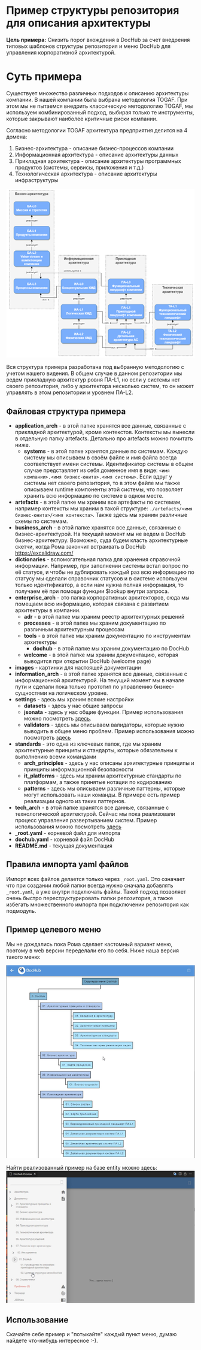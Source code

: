 # Пример структуры репозитория для описания архитектуры

**Цель примера:** Снизить порог вхождения в DocHub за счет внедрения типовых шаблонов структуры репозитория и меню DocHub для управления корпоративной архитектурой.

# Суть примера
Существует множество различных подходов к описанию архитектуры компании. В нашей компании была выбрана методология TOGAF. При этом мы не пытаемся внедрить классическую методологию TOGAF, мы используем комбинированный подход, выбирая только те инструменты, которые закрывают наиболее критичные риски компании.

Согласно методологии TOGAF архитектура предприятия делится на 4 домена:

1. Бизнес-архитектура - описание бизнес-процессов компании
2. Информационная архитектура - описание архитектуры данных
3. Прикладная архитектура - описание архитектуры программных продуктов (системы, сервисы, приложения и т.д.)
4. Технологическая архитектура - описание архитектуры инфраструктуры

![TOGAF](./images/arch_approach.png)

Вся структура примера разработана под выбранную методологию с учетом нашего видения. В общем случае в данном репозитории мы ведем прикладную архитектур ровня ПА-L1, но если у системы нет своего репозитория, либо у архитектора несколько систем, то он может управлять в этом репозитории и уровнем ПА-L2.

## Файловая структура примера
* **application_arch** - в этой папке хранятся все данные, связанные с прикладной архитектурой, кроме контекстов. Контексты мы вынесли в отдельную папку artefacts. Детально про artefacts можно почитать ниже.
    * **systems** - в этой папке хранятся данные по системам. Каждую систему мы описываем в своём файле и имя файла всегда соответствует имени системы. Идентификатор системы в общем случае представляет из себя доменное имя в виде: `<имя компании>.<имя бизнес-юнита>.<имя системы>`. Если вдруг у системы нет своего репозитория, то в этом файле мы также описываем runtime компоненты этой системы, что позволяет хранить всю информацию по системе в одном месте.
* **artefacts** - в этой папке мы храним все артефакты по системам, например контексты мы храним в такой структуре: `./artefacts/<имя бизнес-юнита>/<имя контекста>`. Также здесь мы храним различные схемы по системам.
* **business_arch** - в этой папке хранятся все данные, связанные с бизнес-архитектурой. На текущий момент мы не ведем в DocHub бизнес-архитектуру. Возможно, суда будем класть архитектурные скетчи, когда Рома закончит встраивать в DocHub https://excalidraw.com/
* **dictionaries** - вспомогательная папка для хранения справочной информации. Например, при заполнении системы встал вопрос по её статусе, и чтобы не дублировать каждый раз всю информацию по статусу мы сделали справочник статусов и в системе используем только идентификатор, а если нам нужна полная информация, то получаем её при помощи функции $lookup внутри запроса.
* **enterprise_arch** - это папка корпоративных архитекторов, сюда мы помещаем всю информацию, которая связана с развитием архитектуры в компании.
    * **adr** - в этой папке мы храним реестр архитектурных решений
    * **processes** - в этой папке мы храним документацию по различным архитектурным процессам
    * **tools** - в этой папке мы храним документацию по инструментам архитектуры
        * **dochub** - в этой папке мы храним документацию по DocHub
    * **welcome** - в этой папке мы храним документацию, которая выводится при открытии DocHub (welcome page) 
* **images** - картинки для настоящей документации
* **information_arch** - в этой папке хранятся все данные, связанные с информационной архитектурой. На текущий момент мы в начале пути и сделали пока только прототип по управлению бизнес-сущностями на логическом уровне.
* **settings** - здесь мы храним всякие настройки
    * **datasets** - здесь у нас общие запросы
    * **jsonata** - здесь у нас общие функции. Пример использования можно посмотреть [здесь](https://github.com/rpiontik/DocHubExamples/blob/main/src/jsonata_query_examples/jsonata_query_example.md).
    * **validators** - здесь мы описываем валидаторы, которые нужно выводить в общее меню проблем. Пример использования можно посмотреть [здесь](https://github.com/rpiontik/DocHubExamples/tree/main/src/validator_example) 
* **standards** - это одна из ключевых папок, где мы храним архитектурные принципы и стандарты, которые обязательны к выполнению всеми командами
    * **arch_principles** - здесь у нас описаны архитектурные принципы и принципы информационной безопасности
    * **it_platforms** - здесь мы храним архитектурные стандарты по платформам, а также принятые нотации по кодированию
    * **patterns** - здесь мы описываем различные паттерны, которые могут использовать наши команды. В примере есть пример реализации одного из таких паттернов.
* **tech_arch** - в этой папке хранятся все данные, связанные с технологической архитектурой. Сейчас мы пока реализовали процесс управления развертыванием систем. Пример использования можно посмотреть [здесь](https://github.com/rpiontik/DocHubExamples/tree/main/src/deployment_units_management)
* **_root.yaml** - корневой файл для импорта
* **dochub.yaml** - корневой файл DocHub
* **README.md** - текущая документация

## Правила импорта yaml файлов
Импорт всех файлов делается только через `_root.yaml`. Это означает что при создании любой папки всегда нужно сначала добавлять `_root.yaml`, а уже внутри подключать файлы.
Такой подход позволяет очень быстро переструктурировать папки репозитория, а также избегать множественного импорта при подключении репозитория как подмодуль.

## Пример целевого меню
Мы не дождались пока Рома сделает кастомный вариант меню, поэтому в web версии переделали его по себя. Ниже наша версия такого меню:

![Menu](./images/menu_example.jpg)

Найти реализованный пример на базе entity можно здесь:
![Menu](./images/menu_dochub.jpg)


## Использование
Скачайте себе пример и "потыкайте" каждый пункт меню, думаю найдете что-нибудь интересное :-).
